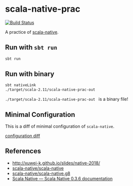 # scala-native-prac
[![Build Status](https://travis-ci.org/nwtgck/scala-native-prac.svg?branch=master)](https://travis-ci.org/nwtgck/scala-native-prac)

A practice of [scala-native](http://www.scala-native.org/en/latest/).

## Run with `sbt run`

```bash
sbt run
```

## Run with binary

```bash
sbt nativeLink
./target/scala-2.11/scala-native-prac-out
```

`./target/scala-2.11/scala-native-prac-out ` is a binary file!

## Minimal Configuration

This is a diff of minimal configuration of `scala-native`.

[configuration diff](https://github.com/nwtgck/scala-native-prac/compare/296dc70f93bc4923e546ad02304bff4c866b05e4...3c1f763f5e297cffb15cb94deec0220f5bec4008)


## References

* <http://xuwei-k.github.io/slides/native-2018/>
* [scala-native/scala-native](https://github.com/scala-native/scala-native)
* [scala-native/scala-native.g8](https://github.com/scala-native/scala-native.g8)
* [Scala Native — Scala Native 0.3.6 documentation](http://www.scala-native.org/en/latest/)